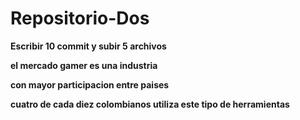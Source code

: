 # Repositorio-Dos 

**Escribir 10 commit y subir 5 archivos**

**el mercado gamer es una industria**

**con mayor participacion entre paises**

**cuatro de cada diez colombianos utiliza este tipo de herramientas**
